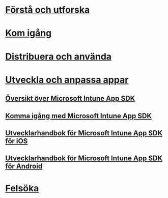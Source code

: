 # [Förstå och utforska](/intune/understand-explore/introduction-to-microsoft-intune)
# [Kom igång](/intune/get-started/what-to-know-before-you-start-microsoft-intune)
# [Distribuera och använda](/intune/deploy-use/overview-of-device-and-app-lifecycles-in-microsoft-intune)
# [Utveckla och anpassa appar](intune-app-sdk.md)
## [Översikt över Microsoft Intune App SDK](intune-app-sdk.md)
## [Komma igång med Microsoft Intune App SDK](intune-app-sdk-get-started.md)
## [Utvecklarhandbok för Microsoft Intune App SDK för iOS](intune-app-sdk-ios.md)
## [Utvecklarhandbok för Microsoft Intune App SDK för Android](intune-app-sdk-android.md)
# [Felsöka](/intune/troubleshoot/how-to-get-support-for-microsoft-intune)


<!--HONumber=May16_HO2-->


